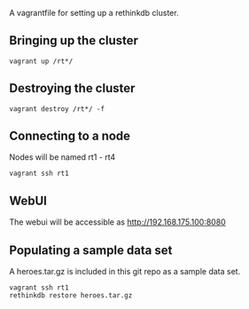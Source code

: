 A vagrantfile for setting up a rethinkdb cluster.

## Bringing up the cluster

```vagrant up /rt*/```

## Destroying the cluster

```vagrant destroy /rt*/ -f```

## Connecting to a node

Nodes will be named rt1 - rt4

```vagrant ssh rt1```

## WebUI

The webui will be accessible as http://192.168.175.100:8080

## Populating a sample data set

A heroes.tar.gz is included in this git repo as a sample data set.

```
vagrant ssh rt1
rethinkdb restore heroes.tar.gz
```
